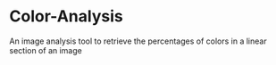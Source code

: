 Color-Analysis
==============

An image analysis tool to retrieve the percentages of colors in a linear section of an image
